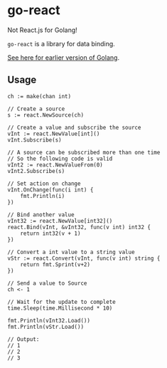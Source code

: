 # go-react

Not React.js for Golang!

`go-react` is a library for data binding.

[See here for earlier version of Golang](https://github.com/Nomango/go-react/tree/legacy).

## Usage

```golang
ch := make(chan int)

// Create a source
s := react.NewSource(ch)

// Create a value and subscribe the source
vInt := react.NewValue[int]()
vInt.Subscribe(s)

// A source can be subscribed more than one time
// So the following code is valid
vInt2 := react.NewValueFrom(0)
vInt2.Subscribe(s)

// Set action on change
vInt.OnChange(func(i int) {
    fmt.Println(i)
})

// Bind another value
vInt32 := react.NewValue[int32]()
react.Bind(vInt, &vInt32, func(v int) int32 {
    return int32(v + 1)
})

// Convert a int value to a string value
vStr := react.Convert(vInt, func(v int) string {
    return fmt.Sprint(v+2)
})

// Send a value to Source
ch <- 1

// Wait for the update to complete
time.Sleep(time.Millisecond * 10)

fmt.Println(vInt32.Load())
fmt.Println(vStr.Load())

// Output:
// 1
// 2
// 3
```
